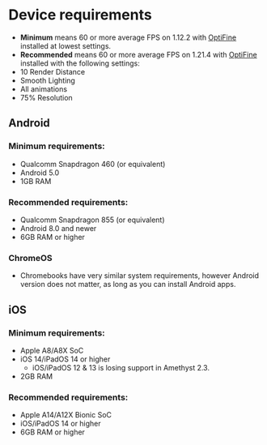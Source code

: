 # Device requirements
- **Minimum** means 60 or more average FPS on 1.12.2 with [OptiFine](https://optifine.net/downloads) installed at lowest settings.
- **Recommended** means 60 or more average FPS on 1.21.4 with [OptiFine](https://optifine.net/downloads) installed with the following settings:
- 10 Render Distance
- Smooth Lighting
- All animations
- 75% Resolution
## Android

### Minimum requirements:
- Qualcomm Snapdragon 460 (or equivalent)
- Android 5.0
- 1GB RAM

### Recommended requirements:
- Qualcomm Snapdragon 855 (or equivalent)
- Android 8.0 and newer
- 6GB RAM or higher

### ChromeOS
- Chromebooks have very similar system requirements, however Android version does not matter, as long as you can install Android apps.

## iOS

### Minimum requirements:
- Apple A8/A8X SoC
- iOS 14/iPadOS 14 or higher
   - iOS/iPadOS 12 & 13 is losing support in Amethyst 2.3.
- 2GB RAM

### Recommended requirements:
- Apple A14/A12X Bionic SoC
- iOS/iPadOS 14 or higher
- 6GB RAM or higher
